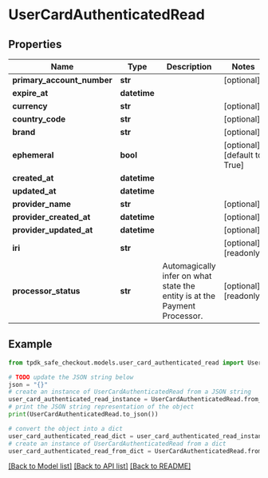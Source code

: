 # UserCardAuthenticatedRead



## Properties

Name | Type | Description | Notes
------------ | ------------- | ------------- | -------------
**primary_account_number** | **str** |  | [optional] 
**expire_at** | **datetime** |  | 
**currency** | **str** |  | [optional] 
**country_code** | **str** |  | [optional] 
**brand** | **str** |  | [optional] 
**ephemeral** | **bool** |  | [optional] [default to True]
**created_at** | **datetime** |  | 
**updated_at** | **datetime** |  | 
**provider_name** | **str** |  | [optional] 
**provider_created_at** | **datetime** |  | [optional] 
**provider_updated_at** | **datetime** |  | [optional] 
**iri** | **str** |  | [optional] [readonly] 
**processor_status** | **str** | Automagically infer on what state the entity is at the Payment Processor. | [optional] [readonly] 

## Example

```python
from tpdk_safe_checkout.models.user_card_authenticated_read import UserCardAuthenticatedRead

# TODO update the JSON string below
json = "{}"
# create an instance of UserCardAuthenticatedRead from a JSON string
user_card_authenticated_read_instance = UserCardAuthenticatedRead.from_json(json)
# print the JSON string representation of the object
print(UserCardAuthenticatedRead.to_json())

# convert the object into a dict
user_card_authenticated_read_dict = user_card_authenticated_read_instance.to_dict()
# create an instance of UserCardAuthenticatedRead from a dict
user_card_authenticated_read_from_dict = UserCardAuthenticatedRead.from_dict(user_card_authenticated_read_dict)
```
[[Back to Model list]](../README.md#documentation-for-models) [[Back to API list]](../README.md#documentation-for-api-endpoints) [[Back to README]](../README.md)


